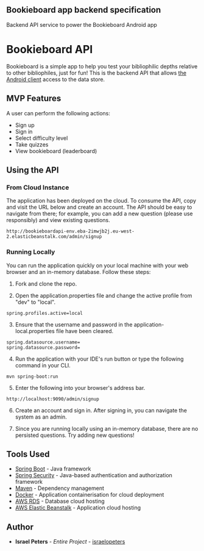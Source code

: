 ## Bookieboard app backend specification
Backend API service to power the Bookieboard Android app

# Bookieboard API
Bookieboard is a simple app to help you test your bibliophilic depths relative to other bibliophiles, just for fun! This is the backend API that allows [the Android client](https://github.com/israelopeters/bookieboard-android) access to the data store.

## MVP Features
A user can perform the following actions:

- Sign up
- Sign in
- Select difficulty level
- Take quizzes
- View bookieboard (leaderboard)

## Using the API
### From Cloud Instance
The application has been deployed on the cloud. To consume the API, copy and visit the URL below and create an account. The API should be easy to navigate from there; for example, you can add a new question (please use responsibly) and view existing questions.

```
http://bookieboardapi-env.eba-2imwjb2j.eu-west-2.elasticbeanstalk.com/admin/signup
```

### Running Locally
You can run the application quickly on your local machine with your web browser and an in-memory database. Follow these steps:


1. Fork and clone the repo.

2. Open the application.properties file and change the active profile from "dev" to "local".

```
spring.profiles.active=local
```

3. Ensure that the username and password in the application-local.properties file have been cleared.

```
spring.datasource.username=
spring.datasource.password=
```

4. Run the application with your IDE's run button or type the following command in your CLI.

```
mvn spring-boot:run
```

5. Enter the following into your browser's address bar.

```
http://localhost:9090/admin/signup
```

6. Create an account and sign in. After signing in, you can navigate the system as an admin.

7. Since you are running locally using an in-memory database, there are no persisted questions. Try adding new questions!


## Tools Used
* [Spring Boot](https://spring.io/projects/spring-boot) - Java framework
* [Spring Security](https://spring.io/projects/spring-security) - Java-based authentication and authorization framework
* [Maven](https://maven.apache.org/) - Dependency management
* [Docker](https://www.docker.com/) - Application containerisation for cloud deployment
* [AWS RDS](https://aws.amazon.com/rds/) - Database cloud hosting
* [AWS Elastic Beanstalk](https://aws.amazon.com/elasticbeanstalk/) - Application cloud hosting

## Author

* **Israel Peters** - *Entire Project* - [israelopeters](https://github.com/israelopeters)



